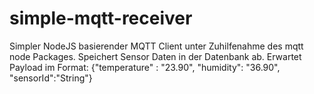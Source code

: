 # simple-mqtt-receiver
Simpler NodeJS basierender MQTT Client unter Zuhilfenahme des mqtt node Packages. 
Speichert Sensor Daten in der Datenbank ab.
Erwartet Payload im Format: {"temperature" : "23.90", "humidity": "36.90", "sensorId":"String"}
